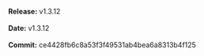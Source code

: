 **Release:** 
v1.3.12
<br><br>**Date:** 
v1.3.12
<br><br>**Commit:** 
ce4428fb6c8a53f3f49531ab4bea6a8313b4f125

